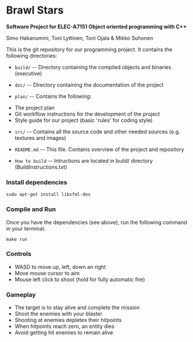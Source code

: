 # Brawl Stars

**Software Project for ELEC-A7151 Object oriented programming with C++**

Simo Hakanummi, Toni Lyttinen, Toni Ojala & Mikko Suhonen


This is the git repository for our programming project.
It contains the following directories:

* `build/` -- Directory containing the compiled objects and binaries (executive)

* `doc/` -- Directory containing the documentation of the project

* `plan/` -- Contains the following:
- The project plan
- Git workflow instructions for the development of the project
- Style guide for our project (basic 'rules' for coding style)

* `src/` -- Contains all the source code and other needed sources (e.g. textures and images)

* `README.md` -- This file. Contains overview of the project and repository

* `How to build` -- Intructions are located in build/ directory (BuildInstructions.txt)

### Install dependencies

    sudo apt-get install libsfml-dev

### Compile and Run

Once you have the dependencies (see above), run the following command in your terminal:

    make run

### Controls

* WASD to move up, left, down an right
* Move mouse cursor to aim
* Mouse left click to shoot (hold for fully automatic fire)

### Gameplay

* The target is to stay alive and complete the mission
* Shoot the enemies with your blaster
* Shooting at enemies depletes their hitpoints
* When hitpoints reach zero, an entity dies
* Avoid getting hit enemies to remain alive
